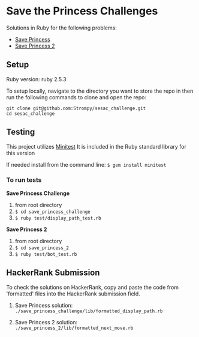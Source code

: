 # Save the Princess Challenges

Solutions in Ruby for the following problems: 
* [Save Princess](https://www.hackerrank.com/challenges/saveprincess)
* [Save Princess 2](https://www.hackerrank.com/challenges/saveprincess2)

## Setup
Ruby version: ruby 2.5.3

To setup locally, navigate to the directory you want to store the repo in then run the following commands to clone and open the repo:
```
git clone git@github.com:Strompy/sesac_challenge.git
cd sesac_challenge
```


## Testing
This project utilizes [Minitest](https://github.com/seattlerb/minitest)
It is included in the Ruby standard library for this version

If needed install from the command line:
`$ gem install minitest`

### To run tests
**Save Princess Challenge**
1. from root directory
2. `$ cd save_princess_challenge`
3. `$ ruby test/display_path_test.rb`

**Save Princess 2**
1. from root directory
2. `$ cd save_princess_2`
3. `$ ruby test/bot_test.rb`

## HackerRank Submission
To check the solutions on HackerRank, copy and paste the code from 'formatted' files into the HackerRank submission field.
1. Save Princess solution:
`./save_princess_challenge/lib/formatted_display_path.rb`

2. Save Princess 2 solution:
`./save_princess_2/lib/formatted_next_move.rb`
